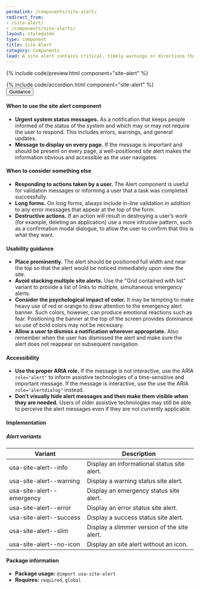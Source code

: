 ```yaml
---
permalink: /components/site-alert/
redirect_from:
- /site-alert/
- /components/site-alerts/
layout: styleguide
type: component
title: Site Alert
category: Components
lead: A site alert contains critical, timely warnings or directions that have greater urgency or higher priority than content typically found on a site.
---
```


{% include code/preview.html component="site-alert" %}
<section class="site-component-section">
  {% include code/accordion.html component="site-alert" %}
  <div class="usa-accordion usa-accordion--bordered site-accordion-docs">
    <button class="usa-button-unstyled usa-accordion__button"
        aria-expanded="true" aria-controls="alert-docs">
      Guidance
    </button>
    <div id="alert-docs" aria-hidden="false" class="usa-accordion__content site-component-usage">
      <h4>When to use the site alert component</h4>
      <ul class="usa-content-list">
        <li><strong>Urgent system status messages.</strong> As a notification that keeps people informed of the status of the system and which may or may not require the user to respond. This includes errors, warnings, and general updates.</li>
        <li><strong>Message to display on every page.</strong> If the message is important and should be present on every page, a well-positioned site alert makes the information obvious and accessible as the user navigates.</li>
      </ul>
      <h4>When to consider something else</h4>
      <ul class="usa-content-list">
        <li><strong>Responding to actions taken by a user.</strong> The Alert component is useful for validation messages or informing a user that a task was completed successfully.</li>
        <li><strong>Long forms.</strong> On long forms, always include in-line validation in addition to any error messages that appear at the top of the form. </li>
        <li><strong>Destructive actions.</strong> If an action will result in destroying a user’s work (for example, deleting an application) use a more intrusive pattern, such as a confirmation modal dialogue, to allow the user to confirm that this is what they want.</li>
      </ul>
      <h4>Usability guidance</h4>
      <ul class="usa-content-list">
        <li><strong>Place prominently.</strong> The alert should be positioned full width and near the top so that the alert would be noticed immediately upon view the site.</li>
        <li><strong>Avoid stacking multiple site alerts.</strong> Use the "Grid contained with list" variant to provide a list of links to multiple, simultaneous emergency alerts.</li>
        <li><strong>Consider the psychological impact of color.</strong> It may be tempting to make heavy use of red or orange to draw attention to the emergency alert banner. Such colors, however, can produce emotional reactions such as fear. Positioning the banner at the top of the screen provides dominance so use of bold colors may not be necessary.</li>
        <li><strong>Allow a user to dismiss a notification wherever appropriate.</strong> Also remember when the user has dismissed the alert and make sure the alert does not reappear on subsequent navigation.</li>
      </ul>
      <h4>Accessibility</h4>
      <ul class="usa-content-list">
        <li><strong>Use the proper ARIA role.</strong> If the message is not interactive, use the ARIA <code>role=<wbr>"alert"</code> to inform assistive technologies of a time-sensitive and important message. If the message is interactive, use the use the ARIA <code>role=<wbr>"alertdialog"</code> instead.</li>
        <li><strong>Don’t visually hide alert messages and then make them visible when they are needed.</strong> Users of older assistive technologies may still be able to perceive the alert messages even if they are not currently applicable.</li>
      </ul>
      <h4 class="usa-heading">Implementation</h4>
      <h5 id="component-variants">Alert variants</h5>
      <table class="usa-table--borderless site-table-responsive site-table-simple" aria-labelledby="component-variants">
        <thead>
          <tr>
            <th scope="col" class="flex-6">Variant</th>
            <th scope="col" class="flex-6">Description</th>
          </tr>
        </thead>
        <tbody class="font-mono-2xs">
          <tr>
            <td data-title="Variant" class="flex-6">usa-site-alert--info</td>
            <td data-title="Description" class="flex-6">
              <span class="font-lang-3xs">Display an informational status site alert.</span>
            </td>
          </tr>
          <tr>
            <td data-title="Variant" class="flex-6">usa-site-alert--warning</td>
            <td data-title="Description" class="flex-6">
              <span class="font-lang-3xs">Display a warning status site alert.</span>
            </td>
          </tr>
          <tr>
            <td data-title="Variant" class="flex-6">usa-site-alert--emergency</td>
            <td data-title="Description" class="flex-6">
              <span class="font-lang-3xs">Display an emergency status site alert.</span>
            </td>
          </tr>
          <tr>
            <td data-title="Variant" class="flex-6">usa-site-alert--error</td>
            <td data-title="Description" class="flex-6">
              <span class="font-lang-3xs">Display an error status site alert.</span>
            </td>
          </tr>
          <tr>
            <td data-title="Variant" class="flex-6">usa-site-alert--success</td>
            <td data-title="Description" class="flex-6">
              <span class="font-lang-3xs">Display a success status site alert.</span>
            </td>
          </tr>
          <tr>
            <td data-title="Variant" class="flex-6">usa-site-alert--slim</td>
            <td data-title="Description" class="flex-6">
              <span class="font-lang-3xs">Display a slimmer version of the site alert.</span>
            </td>
          </tr>
          <tr>
            <td data-title="Variant" class="flex-6">usa-site-alert--no-icon</td>
            <td data-title="Description" class="flex-6">
              <span class="font-lang-3xs">Display an site alert without an icon.</span>
            </td>
          </tr>
        </tbody>
      </table>
      <h4 class="usa-heading">Package information</h4>
      <ul class="usa-content-list">
        <li>
          <strong>Package usage:</strong> <code>@import usa-site-alert</code>
        </li>
        <li>
          <strong>Requires:</strong> <code>required</code>, <code>global</code>
        </li>
      </ul>
    </div>
  </div>
</section>
